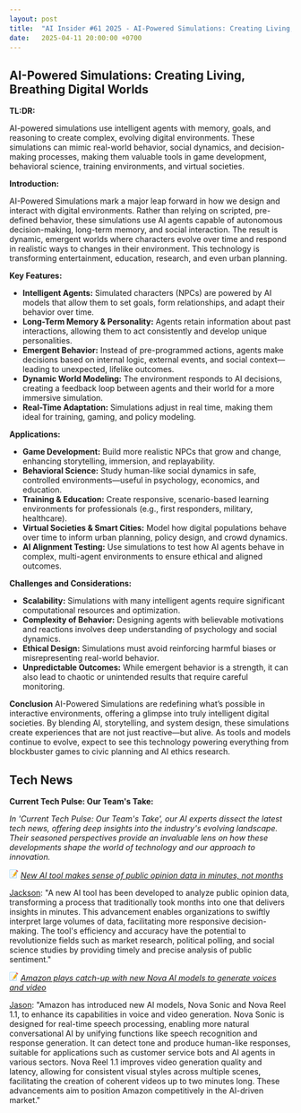 ```yaml
---
layout: post
title:  "AI Insider #61 2025 - AI-Powered Simulations: Creating Living, Breathing Digital Worlds"
date:   2025-04-11 20:00:00 +0700
---
```


## AI-Powered Simulations: Creating Living, Breathing Digital Worlds

**TL:DR:**

AI-powered simulations use intelligent agents with memory, goals, and reasoning to create complex, evolving digital environments. These simulations can mimic real-world behavior, social dynamics, and decision-making processes, making them valuable tools in game development, behavioral science, training environments, and virtual societies.

__Introduction:__

AI-Powered Simulations mark a major leap forward in how we design and interact with digital environments. Rather than relying on scripted, pre-defined behavior, these simulations use AI agents capable of autonomous decision-making, long-term memory, and social interaction. The result is dynamic, emergent worlds where characters evolve over time and respond in realistic ways to changes in their environment. This technology is transforming entertainment, education, research, and even urban planning.

__Key Features:__

* **Intelligent Agents:** Simulated characters (NPCs) are powered by AI models that allow them to set goals, form relationships, and adapt their behavior over time.
* **Long-Term Memory & Personality:** Agents retain information about past interactions, allowing them to act consistently and develop unique personalities.
* **Emergent Behavior:** Instead of pre-programmed actions, agents make decisions based on internal logic, external events, and social context—leading to unexpected, lifelike outcomes.
* **Dynamic World Modeling:** The environment responds to AI decisions, creating a feedback loop between agents and their world for a more immersive simulation.
* **Real-Time Adaptation:** Simulations adjust in real time, making them ideal for training, gaming, and policy modeling.

__Applications:__ 

* **Game Development:** Build more realistic NPCs that grow and change, enhancing storytelling, immersion, and replayability.
* **Behavioral Science:** Study human-like social dynamics in safe, controlled environments—useful in psychology, economics, and education.
* **Training & Education:** Create responsive, scenario-based learning environments for professionals (e.g., first responders, military, healthcare).
* **Virtual Societies & Smart Cities:** Model how digital populations behave over time to inform urban planning, policy design, and crowd dynamics.
* **AI Alignment Testing:** Use simulations to test how AI agents behave in complex, multi-agent environments to ensure ethical and aligned outcomes.

__Challenges and Considerations:__

* **Scalability:** Simulations with many intelligent agents require significant computational resources and optimization.
* **Complexity of Behavior:** Designing agents with believable motivations and reactions involves deep understanding of psychology and social dynamics.
* **Ethical Design:** Simulations must avoid reinforcing harmful biases or misrepresenting real-world behavior.
* **Unpredictable Outcomes:** While emergent behavior is a strength, it can also lead to chaotic or unintended results that require careful monitoring.

__Conclusion__
AI-Powered Simulations are redefining what’s possible in interactive environments, offering a glimpse into truly intelligent digital societies. By blending AI, storytelling, and system design, these simulations create experiences that are not just reactive—but alive. As tools and models continue to evolve, expect to see this technology powering everything from blockbuster games to civic planning and AI ethics research.

## Tech News

__Current Tech Pulse: Our Team's Take:__

*In 'Current Tech Pulse: Our Team's Take', our AI experts dissect the latest tech news, offering deep insights into the industry's evolving landscape. Their seasoned perspectives provide an invaluable lens on how these developments shape the world of technology and our approach to innovation.*


![memo](/assets/images/memo16.png) *[New AI tool makes sense of public opinion data in minutes, not months](https://www.msn.com/en-us/news/technology/new-ai-tool-makes-sense-of-public-opinion-data-in-minutes-not-months/ar-AA1Cxy2q)*

[Jackson](https://www.linkedin.com/in/jackson-cates-315a0b1ab/): "A new AI tool has been developed to analyze public opinion data, transforming a process that traditionally took months into one that delivers insights in minutes. This advancement enables organizations to swiftly interpret large volumes of data, facilitating more responsive decision-making. The tool's efficiency and accuracy have the potential to revolutionize fields such as market research, political polling, and social science studies by providing timely and precise analysis of public sentiment."

![memo](/assets/images/memo16.png) *[Amazon plays catch-up with new Nova AI models to generate voices and video](https://www.msn.com/en-us/news/other/amazon-plays-catchup-with-new-nova-ai-models-to-generate-voices-and-video/ar-AA1CxS00)*

[Jason](https://www.linkedin.com/in/jason-bengtson-b8a9a83b): "Amazon has introduced new AI models, Nova Sonic and Nova Reel 1.1, to enhance its capabilities in voice and video generation. Nova Sonic is designed for real-time speech processing, enabling more natural conversational AI by unifying functions like speech recognition and response generation. It can detect tone and produce human-like responses, suitable for applications such as customer service bots and AI agents in various sectors. Nova Reel 1.1 improves video generation quality and latency, allowing for consistent visual styles across multiple scenes, facilitating the creation of coherent videos up to two minutes long. These advancements aim to position Amazon competitively in the AI-driven market."
